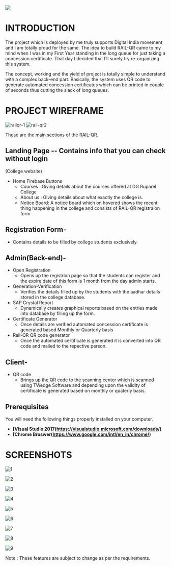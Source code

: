 ![](https://user-images.githubusercontent.com/37934048/47516521-47c28780-d8a3-11e8-9068-98b63b6c5bdb.PNG)


# INTRODUCTION

The project which is deployed by me truly supports Digital India movement and I am totally proud for the same. The idea to build RAIL-QR came to my mind when I was in my First Year standing in the long queue for just taking a concession certificate. That day I decided that I’ll surely try re-organizing this system. 

The concept, working and the yield of project is totally simple to understand with a complex back-end part. Basically, the system uses QR code to generate automated concession certificates which can be printed in couple of seconds thus cutting the slack of long queues.

# PROJECT WIREFRAME
![railqr-1](https://user-images.githubusercontent.com/37934048/47517610-5c544f00-d8a6-11e8-920a-183442d7ebe0.jpg)
![rail-qr2](https://user-images.githubusercontent.com/37934048/47517829-016f2780-d8a7-11e8-9513-4cceae6a828f.jpg)

These are the main sections of the RAIL-QR.

## Landing Page -- Contains info that you can check without login
(College website)
- Home Firebase Buttons    
    - Courses     : Giving details about the courses offered at DG Ruparel College
    - About us    : Giving details about what exactly the college is. 
    - Notice Board: A notice board which on hovered shows the recent thing happening in the college and consists of RAIL-QR registraion form

## Registration Form-
- Contains details to be filled by college students exclusively.

## Admin(Back-end)-
- Open Registration
    - Opens up the registrion page so that the students can register and the expire date of this form is 1 month from the day admin           starts.
- Generation-Verification
    - Verifies the details filled up by the students with the aadhar details stored in the college database.
- SAP Crystal Report
    - Dynamically creates graphical reports based on the entries made into database by filling up the form.
- Certificate Generator
    - Once details are verified automated concession certificate is generated based Monthly or Quarterly basis
- Rail-QR QR code generator
    - Once the automated certificate is generated it is converted into QR code and mailed to the repective person.

## Client-
- QR code
    - Brings up the QR code to the scanning center which is scanned using TWedge Software and depending upon the validity of certificate      is generated based on monthly or quaterly basis.
    
## Prerequisites

You will need the following things properly installed on your computer.
* **[Visual Studio 2017(https://visualstudio.microsoft.com/downloads/)**
* **[Chrome Broswer(https://www.google.com/intl/en_in/chrome/)**


# SCREENSHOTS

![1](https://user-images.githubusercontent.com/37934048/47520203-2d8da700-d8ad-11e8-873a-900f56d02eef.jpg)

![2](https://user-images.githubusercontent.com/37934048/47520273-5d3caf00-d8ad-11e8-8e97-b5aba9cd1a4e.jpg)

![3](https://user-images.githubusercontent.com/37934048/47520286-6a599e00-d8ad-11e8-9cb0-a2d05e3ec325.jpg)

![4](https://user-images.githubusercontent.com/37934048/47520300-73e30600-d8ad-11e8-860c-2016c8a0c673.jpg)

![5](https://user-images.githubusercontent.com/37934048/47520308-79d8e700-d8ad-11e8-9258-1db1735d1c5e.jpg)

![6](https://user-images.githubusercontent.com/37934048/47520312-7b0a1400-d8ad-11e8-9df9-ff61bfd31a7f.jpg)

![7](https://user-images.githubusercontent.com/37934048/47520313-7b0a1400-d8ad-11e8-85fc-1ae36f5ac324.jpg)

![8](https://user-images.githubusercontent.com/37934048/47520314-7ba2aa80-d8ad-11e8-83ed-f92f992b2e43.jpg)

![9](https://user-images.githubusercontent.com/37934048/47520315-7ba2aa80-d8ad-11e8-9da8-4f854d25f112.jpg)




Note : These features are subject to change as per the requirements.
